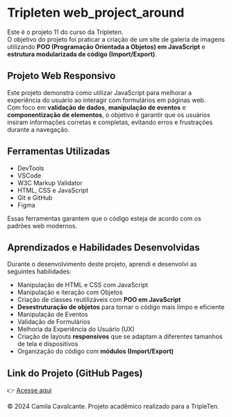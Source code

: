 # Tripleten web_project_around

Este é o projeto 11 do curso da Tripleten.  
O objetivo do projeto foi praticar a criação de um site de galeria de imagens utilizando **POO (Programação Orientada a Objetos) em JavaScript** e **estrutura modularizada de código (Import/Export)**.

## Projeto Web Responsivo

Este projeto demonstra como utilizar JavaScript para melhorar a experiência do usuário ao interagir com formulários em páginas web.  
Com foco em **validação de dados**, **manipulação de eventos** e **componentização de elementos**, o objetivo é garantir que os usuários insiram informações corretas e completas, evitando erros e frustrações durante a navegação.

## Ferramentas Utilizadas

- DevTools
- VSCode
- W3C Markup Validator
- HTML, CSS e JavaScript
- Git e GitHub
- Figma

Essas ferramentas garantem que o código esteja de acordo com os padrões web modernos.

## Aprendizados e Habilidades Desenvolvidas

Durante o desenvolvimento deste projeto, aprendi e desenvolvi as seguintes habilidades:

- Manipulação de HTML e CSS com JavaScript
- Manipulação e iteração com Objetos
- Criação de classes reutilizáveis com **POO em JavaScript**
- **Desestruturação de objetos** para tornar o código mais limpo e eficiente
- Manipulação de Eventos
- Validação de Formulários
- Melhoria da Experiência do Usuário (UX)
- Criação de layouts **responsivos** que se adaptam a diferentes tamanhos de tela e dispositivos
- Organização do código com **módulos (Import/Export)**

## Link do Projeto (GitHub Pages)

👉 [Acesse aqui](https://milla18.github.io/web_project_around/)

© 2024 Camila Cavalcante. Projeto acadêmico realizado para a TripleTen.
